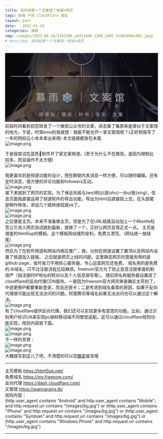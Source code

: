 ```yaml
---
title: 如何经营一个文案馆？频道+网页  
tags: 前端 干货 CloudFlare 域名
layout: post
date:   2022-01-24
categories: 编程
img: /images/2022-06-18/3762306_a9d119d0_1200_2482_418@1080x485.jpeg
# describe: 如何经营一个文案馆？频道+网页
---
```


![image.png](/images/2022-01-24/3762306_a9d119d0_1200_2482_418@1080x485.jpeg)  
前段时间看到初恋转发了一个微信公众号的文章，进去看了看原来是类似于文案馆的地方。于是，时常emo的我就想：我能不能也开一家文案馆呢？(正好把我写了一年的网抑云小本本拿出来用)
本文链接都放在末尾.  
![image.png](https://s2.loli.net/2022/01/26/9dIGkvSCDeqQ6Zn.png)  

于是我尝试在蓝色🛫软件开了家文案频道。(至于为什么不在微信，是因为限制比较多，而且操作不太方便)  
![image.png](https://s2.loli.net/2022/01/26/mN5tEQABwjclRsP.png)  

我更喜欢的是频道功能的设计，想在群聊内发消息一样方便，可以随时编辑，还有定时消息，很方便的评论功能和followers互动。  
![image.png](https://s2.loli.net/2022/01/26/xHMJmdXWyoaZGBR.png)  
接下来就到了网页的实现。为了保证风格与(wo)频(ji)道(shu)一(bu)致(xing)，信息页面我直接运用了频道软件的导出功能，导出为html后直接挂上去，在头部尾部稍作修改，添加几个跳转按钮就ok了。  
![image.png](https://s2.loli.net/2022/01/26/Txr2WRtGbCsZ3jY.png)  
![image.png](https://s2.loli.net/2022/01/26/wpDyzUn9M76GdCa.png)  
之后便是主页。本来不准备做主页，但是为了在URL结尾自动加上一个#bottle标签让它进入网页自动跳到最新，就做了一个，正好让网页显得正式一点。
主页是借鉴的html5up的模板。这个模板网站强烈安利，免费又漂亮。（网址统一放结尾）  
![image.png](https://s2.loli.net/2022/01/26/Wcg9zXhLPMTifuI.png)  
然后为了在软件频道和网站内相互推广，我。分别在频道设置了置顶以及网站内设置了频道加入链接。
之后就是网页上线的问题。这里静态网页托管服务用的是github page，省时省力不用担心服务器，专心运营网页还免费。
域名用的是免费的.tk域名，只不过注册流程比较麻烦。freenom官方为了防止恶意注册审查机制很严（指注册时IP地址的校对以及个人信息填写等）。
随后把名称服务器设置成了cloudflare的反向代理CDN服务。一是因为freenom官方网页审查确实太苛刻了，中途更换IP都要重新登录，而且还很卡；二是考虑到域名备案的原因，如果不反向代理很可能出现无法访问的问题。阿里腾讯等域名如果无法访问也可以通过这个解决。  
![image.png](https://s2.loli.net/2022/01/26/VRKlGzBP58yOsfp.png)  
有了cloudflare提供反向代理，我们还可以实现更多有意思的功能。比如，通过识别用户标识UA来实现pc端和移动端不同壁纸适配。这可以通过cloudflare规则功能实现，规则内容放下面。  
![image.png](https://s2.loli.net/2022/01/26/Le67RwJkO32NaPV.png)  
![image.png](https://s2.loli.net/2022/01/26/sgPGRomByVK57zA.png)  
不一样的背景：  
![image.png](https://s2.loli.net/2022/01/26/x2S7uWX6UhwtV4J.png)  
![image.png](https://s2.loli.net/2022/01/26/RtdceuhOiz4jaDX.png)  
大概就写到这儿了吧，不清楚的可以在[酷安](https://www.coolapk.com/feed/33069243?shareKey=NGFjOTg5NjBlOWJiNjFmMTYyZDQ~&shareUid=3762306&shareFrom=com.coolapk.market_12.0.1)留言哦
* * *   
主页模板 https://html5up.net/  
免费域名 https://my.freenom.com/  
反向代理 https://dash.cloudflare.com/  
文案馆 https://wannarains.tk/  
规则内容：  
(http.user_agent contains "Android" and http.user_agent contains "Mobile"; and http.request.uri contains "/images/bg.jpg") or (http.user_agent contains "iPhone" and http.request.uri contains "/images/bg.jpg") or (http.user_agent contains "Symbian" and http.request.uri contains "/images/bg.jpg") or (http.user_agent contains "Windows Phone" and http.request.uri contains "/images/bg.jpg")



* * *            

